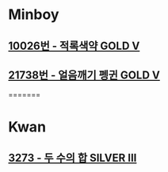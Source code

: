 # Minboy
## [10026번 - 적록색약 GOLD V](https://www.acmicpc.net/problem/10026)
## [21738번 - 얼음깨기 펭귄 GOLD V](https://www.acmicpc.net/problem/21738)
=======
# Kwan
## [3273 - 두 수의 합 SILVER III](https://www.acmicpc.net/problem/3273)

